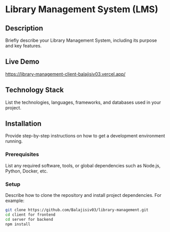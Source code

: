 # Library Management System (LMS)

## Description

Briefly describe your Library Management System, including its purpose and key features.

## Live Demo

https://library-management-client-balajisiv03.vercel.app/

## Technology Stack

List the technologies, languages, frameworks, and databases used in your project.

## Installation

Provide step-by-step instructions on how to get a development environment running.

### Prerequisites

List any required software, tools, or global dependencies such as Node.js, Python, Docker, etc.

### Setup

Describe how to clone the repository and install project dependencies. For example:

```bash
git clone https://github.com/Balajisiv03/library-management.git
cd client for frontend
cd server for backend
npm install
